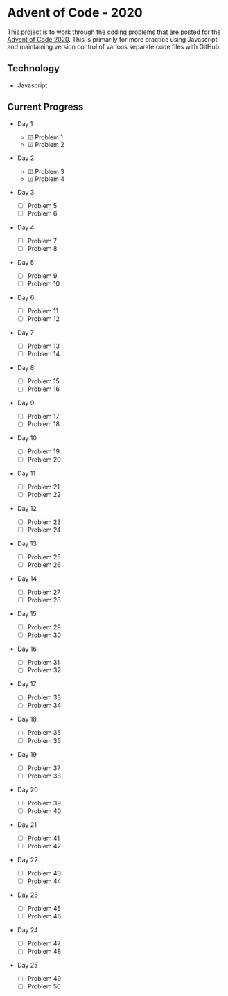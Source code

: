 # Advent of Code - 2020

This project is to work through the coding problems that are posted for the [Advent of Code 2020](www.adventofcode.com/2020).  This is primarily for more practice using Javascript and maintaining version control of various separate code files with GitHub.

## Technology

- Javascript

## Current Progress

- Day 1
    - &#9745; Problem 1
    - &#9745; Problem 2

- Day 2
    - &#9745; Problem 3
    - &#9745; Problem 4

- Day 3
    - &#9744; Problem 5
    - &#9744; Problem 6

- Day 4
    - &#9744; Problem 7
    - &#9744; Problem 8

- Day 5
    - &#9744; Problem 9
    - &#9744; Problem 10

- Day 6
    - &#9744; Problem 11
    - &#9744; Problem 12

- Day 7
    - &#9744; Problem 13
    - &#9744; Problem 14

- Day 8
    - &#9744; Problem 15
    - &#9744; Problem 16

- Day 9
    - &#9744; Problem 17
    - &#9744; Problem 18

- Day 10
    - &#9744; Problem 19
    - &#9744; Problem 20

- Day 11
    - &#9744; Problem 21
    - &#9744; Problem 22

- Day 12
    - &#9744; Problem 23
    - &#9744; Problem 24

- Day 13
    - &#9744; Problem 25
    - &#9744; Problem 26

- Day 14
    - &#9744; Problem 27
    - &#9744; Problem 28

- Day 15
    - &#9744; Problem 29
    - &#9744; Problem 30

- Day 16
    - &#9744; Problem 31
    - &#9744; Problem 32

- Day 17
    - &#9744; Problem 33
    - &#9744; Problem 34

- Day 18
    - &#9744; Problem 35
    - &#9744; Problem 36

- Day 19
    - &#9744; Problem 37
    - &#9744; Problem 38

- Day 20
    - &#9744; Problem 39
    - &#9744; Problem 40

- Day 21
    - &#9744; Problem 41
    - &#9744; Problem 42

- Day 22
    - &#9744; Problem 43
    - &#9744; Problem 44

- Day 23
    - &#9744; Problem 45
    - &#9744; Problem 46

- Day 24
    - &#9744; Problem 47
    - &#9744; Problem 48

- Day 25
    - &#9744; Problem 49
    - &#9744; Problem 50